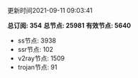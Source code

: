 更新时间2021-09-11 09:03:41

**总订阅: 354**
**总节点: 25981**
**有效节点: 5640**
- ss节点: 3938
- ssr节点: 102
- v2ray节点: 1509
- trojan节点: 91
